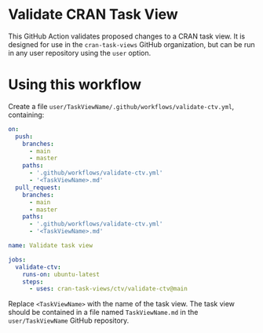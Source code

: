 # Validate CRAN Task View

This GitHub Action validates proposed changes to a CRAN task view. It is 
designed for use in the `cran-task-views` GitHub organization, but can
be run in any user repository using the `user` option.

# Using this workflow

Create a file `user/TaskViewName/.github/workflows/validate-ctv.yml`, 
containing:

```yml
on:
  push:
    branches:
      - main
      - master
    paths:
      - '.github/workflows/validate-ctv.yml'
      - '<TaskViewName>.md'
  pull_request:
    branches:
      - main
      - master
    paths:
      - '.github/workflows/validate-ctv.yml'
      - '<TaskViewName>.md'

name: Validate task view

jobs:
  validate-ctv:
    runs-on: ubuntu-latest
    steps:
      - uses: cran-task-views/ctv/validate-ctv@main
```

Replace `<TaskViewName>` with the name of the task view. The task view should be
contained in a file named `TaskViewName.md` in the `user/TaskViewName` GitHub 
repository.
